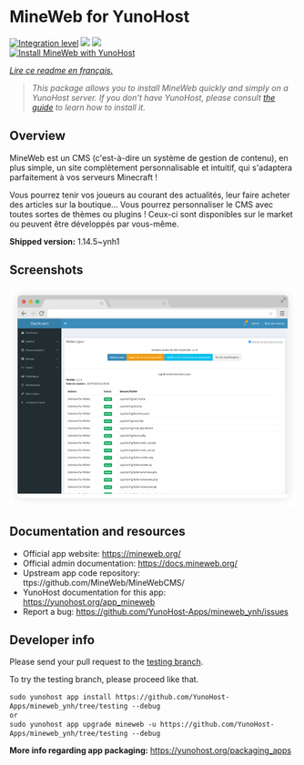 <!--
N.B.: This README was automatically generated by https://github.com/YunoHost/apps/tree/master/tools/README-generator
It shall NOT be edited by hand.
-->

# MineWeb for YunoHost

[![Integration level](https://dash.yunohost.org/integration/mineweb.svg)](https://dash.yunohost.org/appci/app/mineweb) ![](https://ci-apps.yunohost.org/ci/badges/mineweb.status.svg) ![](https://ci-apps.yunohost.org/ci/badges/mineweb.maintain.svg)  
[![Install MineWeb with YunoHost](https://install-app.yunohost.org/install-with-yunohost.svg)](https://install-app.yunohost.org/?app=mineweb)

*[Lire ce readme en français.](./README_fr.md)*

> *This package allows you to install MineWeb quickly and simply on a YunoHost server.
If you don't have YunoHost, please consult [the guide](https://yunohost.org/#/install) to learn how to install it.*

## Overview

MineWeb est un CMS (c'est-à-dire un système de gestion de contenu), en plus simple, un site complètement personnalisable et intuitif, qui s'adaptera parfaitement à vos serveurs Minecraft !

Vous pourrez tenir vos joueurs au courant des actualités, leur faire acheter des articles sur la boutique... Vous pourrez personnaliser le CMS avec toutes sortes de thèmes ou plugins ! Ceux-ci sont disponibles sur le market ou peuvent être développés par vous-même.


**Shipped version:** 1.14.5~ynh1



## Screenshots

![](./doc/screenshots/features1_mb.png)

## Documentation and resources

* Official app website: https://mineweb.org/
* Official admin documentation: https://docs.mineweb.org/
* Upstream app code repository: ttps://github.com/MineWeb/MineWebCMS/
* YunoHost documentation for this app: https://yunohost.org/app_mineweb
* Report a bug: https://github.com/YunoHost-Apps/mineweb_ynh/issues

## Developer info

Please send your pull request to the [testing branch](https://github.com/YunoHost-Apps/mineweb_ynh/tree/testing).

To try the testing branch, please proceed like that.
```
sudo yunohost app install https://github.com/YunoHost-Apps/mineweb_ynh/tree/testing --debug
or
sudo yunohost app upgrade mineweb -u https://github.com/YunoHost-Apps/mineweb_ynh/tree/testing --debug
```

**More info regarding app packaging:** https://yunohost.org/packaging_apps
